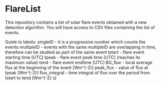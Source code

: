 # FlareList
This repository contains a list of solar flare events obtained with a new detection algorithm.
You will have access to CSV files containing the list of events. 

Guide to labels:
  singleID - it is a progressive number which counts the events 
  multipleID - events with the same multipleID are overlapping in time, therefore can be studied as part of the same event
  tstart - flare event starting time [UTC]
  tpeak - flare event peak time [UTC]  (reaches its maximum value) 
  tend - flare event endtime [UTC]
  BG_flux - local average flux at the beginning of the event [Wm^{-2}]
  peak_flux - value of flux at tpeak [Wm^{-2}]
  flux_integral - time integral of flux over the period from tstart to tend [Wm^{-2} s]
